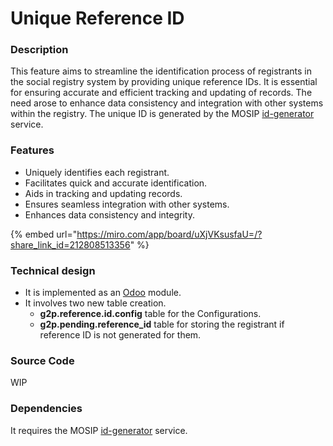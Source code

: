 # Unique Reference ID

### Description <a href="#description" id="description"></a>

This feature aims to streamline the identification process of registrants in the social registry system by providing unique reference IDs. It is essential for ensuring accurate and efficient tracking and updating of records. The need arose to enhance data consistency and integration with other systems within the registry. The unique ID is generated by the MOSIP [id-generator](https://docs.mosip.io/1.1.5/modules/kernel/uin-and-vid-generation-service-functionality) service.

### Features <a href="#features" id="features"></a>

* Uniquely identifies each registrant.
* Facilitates quick and accurate identification.
* Aids in tracking and updating records.
* Ensures seamless integration with other systems.
* Enhances data consistency and integrity.

{% embed url="https://miro.com/app/board/uXjVKsusfaU=/?share_link_id=212808513356" %}

### Technical design

* It is implemented as an [Odoo](https://www.odoo.com/documentation/17.0/) module.
* It involves two new table creation.&#x20;
  * **g2p.reference.id.config** table for the Configurations.
  * **g2p.pending.reference\_id** table for storing the registrant if reference ID is not generated for them.

### Source Code

WIP

### Dependencies

It requires the MOSIP [id-generator](https://docs.mosip.io/1.1.5/modules/kernel/uin-and-vid-generation-service-functionality) service.


